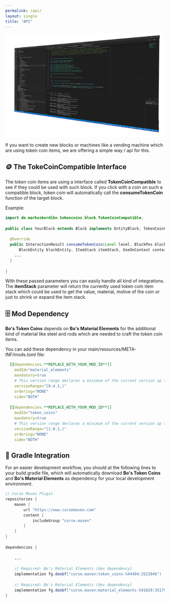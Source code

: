 ```yaml
---
permalink: /api/
layout: single
title: "API"
---
```


![API Image](../assets/api.png)

If you want to create new blocks or machines like a vending machine which are using token coin
items, we are offering a simple way / api for this.

## 🪙 The TokeCoinCompatible Interface

The token coin items are using a interface called **TokenCoinCompatible** to see if they could be used
with such block.
If you click with a coin on such a compatible block, token coin will automatically call the
**consumeTokenCoin** function of the target block.

Example:

```java
import de.markusbordihn.tokencoins.block.TokenCoinCompatible;

public class YourBlock extends Block implements EntityBlock, TokenCoinCompatible {

  @Override
  public InteractionResult consumeTokenCoin(Level level, BlockPos blockPos, BlockState blockState,
      BlockEntity blockEntity, ItemStack itemStack, UseOnContext context) {
    ...
  }

}
```

With these passed parameters you can easily handle all kind of integrations.
The **itemStack** parameter will return the currently used token coin item stack which could be used
to get the value, material, motive of the coin or just to shrink or expand the item stack.

## 🗄️ Mod Dependency

**Bo's Token Coins** depends on **Bo's Material Elements** for the additional kind of material like
steel and rods which are needed to craft the token coin items.

You can add these dependency in your main/resources/META-INF/mods.toml file:

```yaml
  [[dependencies.**REPLACE_WITH_YOUR_MOD_ID**]]
    modId="material_elements"
    mandatory=true
    # This version range declares a minimum of the current version up to but not including the next major version
    versionRange="[0.4.1,)"
    ordering="NONE"
    side="BOTH"

  [[dependencies.**REPLACE_WITH_YOUR_MOD_ID**]]
    modId="token_coins"
    mandatory=true
    # This version range declares a minimum of the current version up to but not including the next major version
    versionRange="[1.0.1,)"
    ordering="NONE"
    side="BOTH"
```

## 👾 Gradle Integration

For an easier development workflow, you should at the following lines to your build.gradle file,
which will automatically download **Bo's Token Coins** and **Bo's Material Elements** as dependency
for your local development environment.

```java
// Curse Maven Plugin
repositories {
    maven {
        url "https://www.cursemaven.com"
        content {
            includeGroup "curse.maven"
        }
    }
}

dependencies {

    ...

    // Required: Bo's Material Elements (dev dependency)
    implementation fg.deobf("curse.maven:token_coins-544494:3523846")

    // Required: Bo's Material Elements (dev dependency)
    implementation fg.deobf("curse.maven:material_elements-541620:3517924")
}
```
